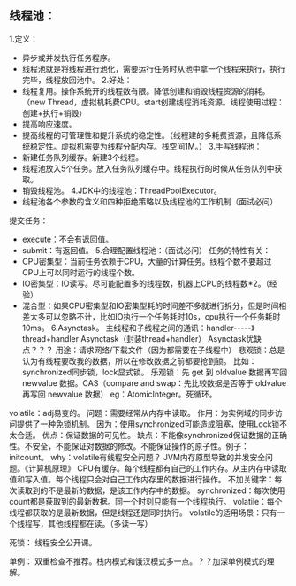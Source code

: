 ## 线程池：

1.定义：
* 异步或并发执行任务程序。
* 线程池就是将线程进行池化，需要运行任务时从池中拿一个线程来执行，执行完毕，线程放回池中。
2.好处：
* 线程复用。操作系统开的线程数有限。降低创建和销毁线程资源的消耗。（new Thread，虚拟机耗费CPU。start创建线程消耗资源。线程使用过程：创建+执行+销毁）
* 提高响应速度。
* 提高线程的可管理性和提升系统的稳定性。（线程建的多耗费资源，且降低系统稳定性。虚拟机需要为线程分配内存。栈空间1M。）
3.手写线程池：
* 新建任务队列缓存。新建3个线程。
* 线程池放入5个任务。放入任务队列缓存中。线程执行的时候从任务队列中获取。
* 销毁线程池。
4.JDK中的线程池：ThreadPoolExecutor。
* 线程池各个参数的含义和四种拒绝策略以及线程池的工作机制（面试必问）

提交任务：
* execute：不会有返回值。
* submit：有返回值。
5.合理配置线程池：（面试必问）
任务的特性有关：
* CPU密集型：当前任务依赖于CPU，大量的计算任务。线程个数不要超过CPU上可以同时运行的线程个数。
* IO密集型：IO读写。尽可能配置多的线程数，机器上CPU的线程数*2。（经验）
* 混合型：如果CPU密集型和IO密集型耗的时间差不多就进行拆分，但是时间相差太多可以忽略不计，比如IO执行一个任务耗时10s，cpu执行一个任务耗时10ms。
6.Asynctask。
主线程和子线程之间的通讯：handler-----》thread+handler
Asynctask（封装thread+handler）
Asynctask优缺点？？？
用途：请求网络/下载文件（因为都需要在子线程中）
悲观锁：总是认为有线程要改我的数据，所以在修改数据之前都要抢到锁。
比如：synchronized同步锁，lock显式锁。
乐观锁：先 get 到 oldvalue 数据再写回 newvalue 数据。CAS（compare and swap：先比较数据是否等于 oldvalue 再写回 newvalue 数据）
eg：AtomicInteger。死循环。

volatile：adj易变的。
问题：需要经常从内存中读取。
作用：为实例域的同步访问提供了一种免锁机制。
因为：使用synchronized可能造成阻塞，使用Lock锁不太合适。
优点：保证数据的可见性。
缺点：不能像synchronized保证数据的正确性。不安全，不能保证对数据的修改。不能保证操作的原子性。例子：initcount。
why：volatile有线程安全问题？
JVM内存原型导致的并发安全问题。《计算机原理》
CPU有缓存。每个线程都有自己的工作内存。从主内存中读取值和写入值。每个线程只会对自己工作内存里的数据进行操作。
不加关键字：每次读取到的不是最新的数据，是该工作内存中的数据。
synchronized：每次使用count都是获取到的最新数据。同一个时刻只能有一个线程执行。
volatile：每个线程都获取的是最新数据，但是线程还是同时执行。
volatile的适用场景：只有一个线程写，其他线程都在读。（多读一写）

死锁：
线程安全公开课。

单例：
双重检查不推荐。栈内模式和饿汉模式多一点。？？加深单例模式的理解。






